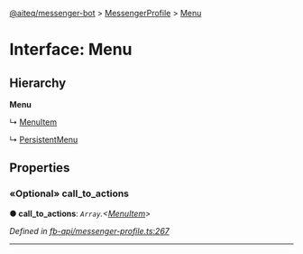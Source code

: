 [@aiteq/messenger-bot](../README.md) > [MessengerProfile](../modules/messengerprofile.md) > [Menu](../interfaces/messengerprofile.menu.md)



# Interface: Menu

## Hierarchy

**Menu**

↳  [MenuItem](messengerprofile.menuitem.md)




↳  [PersistentMenu](messengerprofile.persistentmenu.md)









## Properties
<a id="call_to_actions"></a>

### «Optional» call_to_actions

**●  call_to_actions**:  *`Array`.<[MenuItem](messengerprofile.menuitem.md)>* 

*Defined in [fb-api/messenger-profile.ts:267](https://github.com/aiteq/messenger-bot/blob/a540dbb/src/fb-api/messenger-profile.ts#L267)*





___


